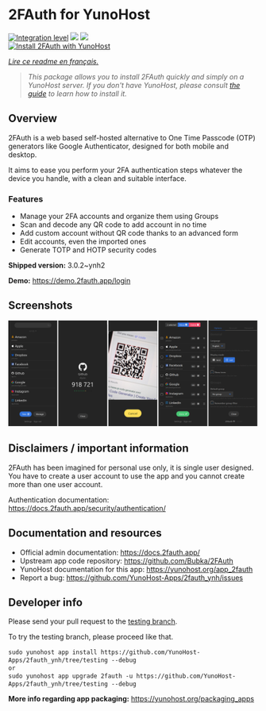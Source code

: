 <!--
N.B.: This README was automatically generated by https://github.com/YunoHost/apps/tree/master/tools/README-generator
It shall NOT be edited by hand.
-->

# 2FAuth for YunoHost

[![Integration level](https://dash.yunohost.org/integration/2fauth.svg)](https://dash.yunohost.org/appci/app/2fauth) ![](https://ci-apps.yunohost.org/ci/badges/2fauth.status.svg) ![](https://ci-apps.yunohost.org/ci/badges/2fauth.maintain.svg)  
[![Install 2FAuth with YunoHost](https://install-app.yunohost.org/install-with-yunohost.svg)](https://install-app.yunohost.org/?app=2fauth)

*[Lire ce readme en français.](./README_fr.md)*

> *This package allows you to install 2FAuth quickly and simply on a YunoHost server.
If you don't have YunoHost, please consult [the guide](https://yunohost.org/#/install) to learn how to install it.*

## Overview

2FAuth is a web based self-hosted alternative to One Time Passcode (OTP) generators like Google Authenticator, designed for both mobile and desktop.

It aims to ease you perform your 2FA authentication steps whatever the device you handle, with a clean and suitable interface.

### Features

- Manage your 2FA accounts and organize them using Groups
- Scan and decode any QR code to add account in no time
- Add custom account without QR code thanks to an advanced form
- Edit accounts, even the imported ones
- Generate TOTP and HOTP security codes

**Shipped version:** 3.0.2~ynh2

**Demo:** https://demo.2fauth.app/login

## Screenshots

![](./doc/screenshots/screenshot.png)

## Disclaimers / important information

2FAuth has been imagined for personal use only, it is single user designed.
You have to create a user account to use the app and you cannot create more than one user account.

Authentication documentation: https://docs.2fauth.app/security/authentication/
## Documentation and resources

* Official admin documentation: https://docs.2fauth.app/
* Upstream app code repository: https://github.com/Bubka/2FAuth
* YunoHost documentation for this app: https://yunohost.org/app_2fauth
* Report a bug: https://github.com/YunoHost-Apps/2fauth_ynh/issues

## Developer info

Please send your pull request to the [testing branch](https://github.com/YunoHost-Apps/2fauth_ynh/tree/testing).

To try the testing branch, please proceed like that.
```
sudo yunohost app install https://github.com/YunoHost-Apps/2fauth_ynh/tree/testing --debug
or
sudo yunohost app upgrade 2fauth -u https://github.com/YunoHost-Apps/2fauth_ynh/tree/testing --debug
```

**More info regarding app packaging:** https://yunohost.org/packaging_apps